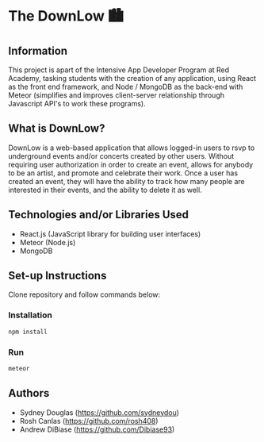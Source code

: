 # The DownLow 🏙

## Information

This project is apart of the Intensive App Developer Program at Red Academy, tasking students with the creation of any application, using React as the front end framework, and Node / MongoDB as the back-end with Meteor (simplifies and improves client-server relationship through Javascript API's to work these programs).

## What is DownLow?

DownLow is a web-based application that allows logged-in users to rsvp to underground events and/or concerts created by other users. Without requiring user authorization in order to create an event, allows for anybody to be an artist, and promote and celebrate their work. Once a user has created an event, they will have the ability to track how many people are interested in their events, and the ability to delete it as well.

## Technologies and/or Libraries Used

- React.js (JavaScript library for building user interfaces)
- Meteor (Node.js)
- MongoDB

## Set-up Instructions

Clone repository and follow commands below:

### Installation

```bash
npm install
```

### Run

```bash
meteor
```

## Authors

- Sydney Douglas (https://github.com/sydneydou)
- Rosh Canlas (https://github.com/rosh408)
- Andrew DiBiase (https://github.com/Dibiase93)
